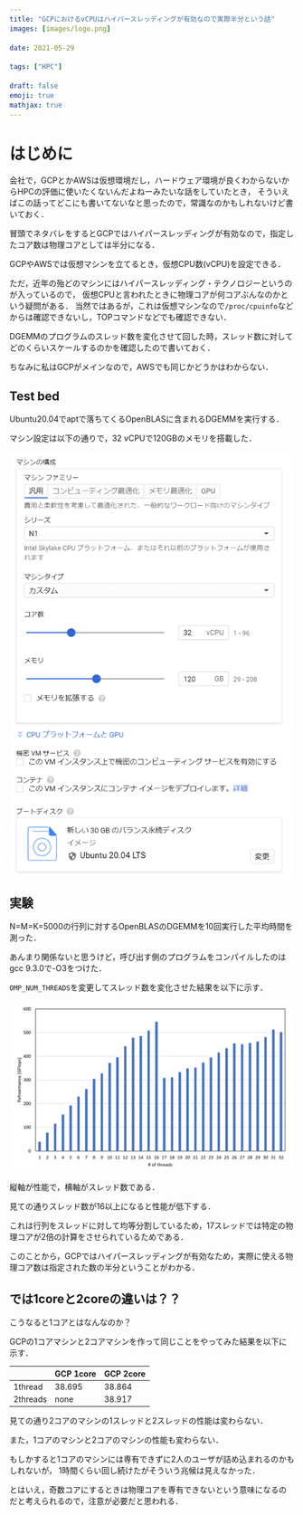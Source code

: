 ```yaml
---
title: "GCPにおけるvCPUはハイパースレッディングが有効なので実際半分という話"
images: [images/logo.png]

date: 2021-05-29

tags: ["HPC"]

draft: false
emoji: true
mathjax: true
---
```

# はじめに
会社で，GCPとかAWSは仮想環境だし，ハードウェア環境が良くわからないからHPCの評価に使いたくないんだよねーみたいな話をしていたとき，
そういえばこの話ってどこにも書いてないなと思ったので，常識なのかもしれないけど書いておく．

冒頭でネタバレをするとGCPではハイパースレッディングが有効なので，指定したコア数は物理コアとしては半分になる．

GCPやAWSでは仮想マシンを立てるとき，仮想CPU数(vCPU)を設定できる．

ただ，近年の殆どのマシンにはハイパースレッディング・テクノロジーというのが入っているので，
仮想CPUと言われたときに物理コアが何コアぶんなのかという疑問がある．
当然ではあるが，これは仮想マシンなので`/proc/cpuinfo`などからは確認できないし，TOPコマンドなどでも確認できない．

DGEMMのプログラムのスレッド数を変化させて回した時，スレッド数に対してどのくらいスケールするのかを確認したので書いておく．

ちなみに私はGCPがメインなので，AWSでも同じかどうかはわからない．

## Test bed
Ubuntu20.04でaptで落ちてくるOpenBLASに含まれるDGEMMを実行する．

マシン設定は以下の通りで，32 vCPUで120GBのメモリを搭載した．

![spec](/images/gcp-spec.png)

## 実験
N=M=K=5000の行列に対するOpenBLASのDGEMMを10回実行した平均時間を測った．

あんまり関係ないと思うけど，呼び出す側のプログラムをコンパイルしたのはgcc 9.3.0で-O3をつけた．

`OMP_NUM_THREADS`を変更してスレッド数を変化させた結果を以下に示す．

![32T](/images/gcp-dgemm32T.png)

縦軸が性能で，横軸がスレッド数である．

見ての通りスレッド数が16以上になると性能が低下する．

これは行列をスレッドに対して均等分割しているため，17スレッドでは特定の物理コアが2倍の計算をさせられているためである．

このことから，GCPではハイパースレッディングが有効なため，実際に使える物理コア数は指定された数の半分ということがわかる．


## では1coreと2coreの違いは？？
こうなると1コアとはなんなのか？

GCPの1コアマシンと2コアマシンを作って同じことをやってみた結果を以下に示す．

| 　       | GCP 1core | GCP 2core |
|----------|-----------|-----------|
| 1thread  | 38.695    | 38.864    |
| 2threads | none      | 38.917    |

見ての通り2コアのマシンの1スレッドと2スレッドの性能は変わらない．

また，1コアのマシンと2コアのマシンの性能も変わらない．

もしかすると1コアのマシンには専有できずに2人のユーザが詰め込まれるのかもしれないが，
1時間くらい回し続けたがそういう兆候は見えなかった．

とはいえ，奇数コアにするときは物理コアを専有できないという意味になるのだと考えられるので，注意が必要だと思われる．

